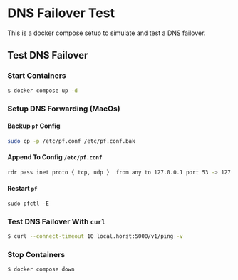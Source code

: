 # DNS Failover Test

This is a docker compose setup to simulate and test a DNS failover.


## Test DNS Failover
### Start Containers
``` bash
$ docker compose up -d
```

### Setup DNS Forwarding (MacOs)

#### Backup `pf` Config
```bash
sudo cp -p /etc/pf.conf /etc/pf.conf.bak
```

#### Append To Config `/etc/pf.conf `
``` bash
rdr pass inet proto { tcp, udp }  from any to 127.0.0.1 port 53 -> 127.0.0.1 port 8053

```

#### Restart `pf`
```
sudo pfctl -E
```


### Test DNS Failover With `curl`
```bash
$ curl --connect-timeout 10 local.horst:5000/v1/ping -v
```


### Stop Containers
``` bash
$ docker compose down
```
